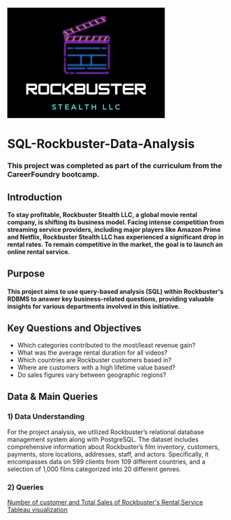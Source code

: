  ![RB logo](RB%20logo.png)
# SQL-Rockbuster-Data-Analysis

### This project was completed as part of the curriculum from the CareerFoundry bootcamp.

## Introduction
#### To stay profitable, Rockbuster Stealth LLC, a global movie rental company, is shifting its business model. Facing intense competition from streaming service providers, including major players like Amazon Prime and Netflix, Rockbuster Stealth LLC has experienced a significant drop in rental rates. To remain competitive in the market, the goal is to launch an online rental service.

## Purpose
#### This project aims to use query-based analysis (SQL) within Rockbuster's RDBMS to answer key business-related questions, providing valuable insights for various departments involved in this initiative.


## Key Questions and Objectives

- Which categories contributed to the most/least revenue gain?
- What was the average rental duration for all videos? 
- Which countries are Rockbuster customers based in? 
- Where are customers with a high lifetime value based? 
- Do sales figures vary between geographic regions?

## Data & Main Queries

### 1) Data Understanding

For the project analysis, we utilized Rockbuster’s relational database management system along with PostgreSQL. The dataset includes comprehensive information about Rockbuster’s film inventory, customers, payments, store locations, addresses, staff, and actors. Specifically, it encompasses data on 599 clients from 109 different countries, and a selection of 1,000 films categorized into 20 different genres.

### 2) Queries 











[Number of customer and Total Sales of Rockbuster's Rental Service Tableau visualization](https://public.tableau.com/app/profile/oumaima.salmi/viz/NumberofcustomerandtotalsalesofRockbustersRentalService_CFAchievement3/Sheet1?publish=yes)
